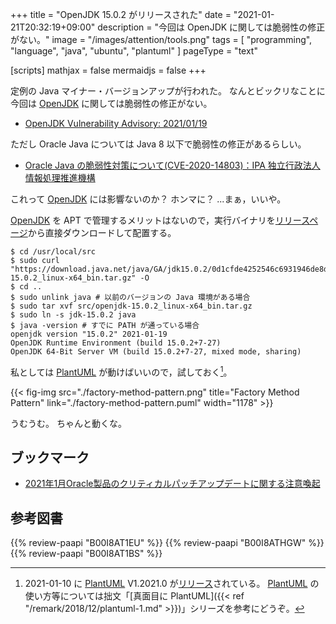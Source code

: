 +++
title = "OpenJDK 15.0.2 がリリースされた"
date =  "2021-01-21T20:32:19+09:00"
description = "今回は OpenJDK に関しては脆弱性の修正がない。"
image = "/images/attention/tools.png"
tags  = [ "programming", "language", "java", "ubuntu", "plantuml" ]
pageType = "text"

[scripts]
  mathjax = false
  mermaidjs = false
+++

定例の Java マイナー・バージョンアップが行われた。
なんとビックリなことに今回は [OpenJDK] に関しては脆弱性の修正がない。

- [OpenJDK Vulnerability Advisory: 2021/01/19](https://openjdk.java.net/groups/vulnerability/advisories/2021-01-19)

ただし Oracle Java については Java 8 以下で脆弱性の修正があるらしい。

- [Oracle Java の脆弱性対策について(CVE-2020-14803)：IPA 独立行政法人 情報処理推進機構](https://www.ipa.go.jp/security/ciadr/vul/20210120-jre.html)

これって [OpenJDK] には影響ないのか？ ホンマに？ ...まぁ，いいや。

[OpenJDK] を APT で管理するメリットはないので，実行バイナリを[リリースページ](https://jdk.java.net/15/)から直接ダウンロードして配置する。

```text
$ cd /usr/local/src
$ sudo curl "https://download.java.net/java/GA/jdk15.0.2/0d1cfde4252546c6931946de8db48ee2/7/GPL/openjdk-15.0.2_linux-x64_bin.tar.gz" -O
$ cd ..
$ sudo unlink java # 以前のバージョンの Java 環境がある場合
$ sudo tar xvf src/openjdk-15.0.2_linux-x64_bin.tar.gz
$ sudo ln -s jdk-15.0.2 java
$ java -version # すでに PATH が通っている場合
openjdk version "15.0.2" 2021-01-19
OpenJDK Runtime Environment (build 15.0.2+7-27)
OpenJDK 64-Bit Server VM (build 15.0.2+7-27, mixed mode, sharing)
```

私としては [PlantUML] が動けばいいので，試しておく[^puml1]。

[^puml1]: 2021-01-10 に [PlantUML] V1.2021.0 が[リリース](http://plantuml.com/ja/changes)されている。 [PlantUML] の使い方等については拙文「[真面目に PlantUML]({{< ref "/remark/2018/12/plantuml-1.md" >}})」シリーズを参考にどうぞ。

{{< fig-img src="./factory-method-pattern.png" title="Factory Method Pattern" link="./factory-method-pattern.puml" width="1178" >}}

うむうむ。
ちゃんと動くな。

## ブックマーク

- [2021年1月Oracle製品のクリティカルパッチアップデートに関する注意喚起](https://www.jpcert.or.jp/at/2021/at210003.html)

[OpenJDK]: http://openjdk.java.net/
[Ubuntu]: https://www.ubuntu.com/ "The leading operating system for PCs, IoT devices, servers and the cloud | Ubuntu"
[PlantUML]: http://plantuml.com/ "Open-source tool that uses simple textual descriptions to draw UML diagrams."

## 参考図書

{{% review-paapi "B00I8AT1EU" %}} <!-- Java言語で学ぶリファクタリング入門 -->
{{% review-paapi "B00I8ATHGW" %}} <!-- 増補改訂版 Java言語で学ぶデザインパターン入門 -->
{{% review-paapi "B00I8AT1BS" %}} <!-- Java言語で学ぶデザインパターン入門 マルチスレッド編 -->
